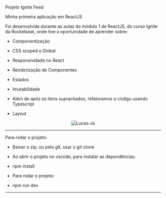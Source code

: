 Projeto Ignite Feed

Minha primeira aplicação em ReactJS

Foi desenvolvida durante as aulas do módulo 1 de ReactJS, do curso Ignite da Rocketseat,
onde tive a oportunidade de aprender sobre: 

- Componentização 
- CSS scoped e Global
- Responsividade no React
- Renderização de Componentes
- Estados 
- Imutabilidade 
- Além de após os itens supracitados, refatoramos o código usando Typescript

- Layout 
<div align="center">
<img align="center" alt="Lucas-Js" src="https://i.imgur.com/PdBxT3L.png"> <br>
</div>


-----------------------------------------------------

Para rodar o projeto: 

- Baixar o zip, ou pelo git, usar o git clone 

- Ao abrir o projeto no vscode, para instalar as dependências:  
- npm install 

- Para rodar o projeto: 
- npm run dev 


-----------------------------------------------------

